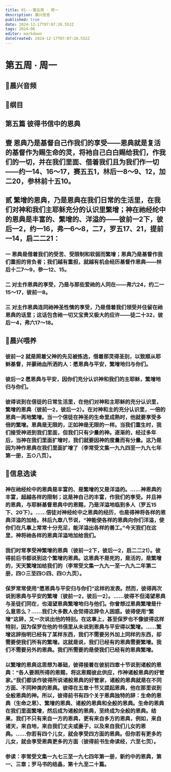 ```yaml
---
title: 01---第五周 · 周一
description: 晨兴信息
published: true
date: 2024-12-17T07:07:26.552Z
tags: 2024-06
editor: markdown
dateCreated: 2024-12-17T07:07:26.552Z
---
```


# 第五周 · 周一

## 🎵晨兴音频


## 📖纲目

## 第五篇    彼得书信中的恩典

## 壹    恩典乃是基督自己作我们的享受——恩典就是复活的基督作为赐生命的灵，将衪自己白白赐给我们，作我们的一切，并在我们里面、借着我们且为我们作一切——约一14、16～17，赛五五1，林后一8～9、12，加二20，参林前十五10。

## 贰    繁增的恩典，乃是恩典在我们日常的生活里，在我们对神和我们主耶稣充分的认识里繁增；神在祂经纶中的恩典是丰富的、繁增的、洋溢的——彼前一2下，彼后一2，约一16，弗一6～8，二7，罗五17、21，提前一14，启二二21：

### 一    恩典是借着我们的受苦、受限制和软弱而繁增；恩典乃是基督作我们重担的背负者；我们越有重担，就越有机会经历基督作恩典——林后十二7～9，参一12、15。

### 二    对主作恩典的享受，乃是与那些爱祂的人同在——弗六24，约二一15～17，彼前一8。

### 三    对主作恩典连同祂神圣性情的享受，乃是借着我们领受并住留在祂恩典的话里；这话包含祂一切又宝贵又极大的应许——徒二十32，彼后一4，弗六17～18。

## 📖晨兴喂养

### 彼前一2    就是照着父神的先见被拣选，借着那灵得圣别，以致顺从耶稣基督，并蒙祂血所洒的人：愿恩典与平安，繁增地归与你们。

### 彼后一2    愿恩典与平安，因你们充分认识神和我们的主耶稣，繁增地归与你们。

### 彼得说到在信徒的日常生活里，在他们对神和主耶稣的充分认识里，繁增的恩典（彼前一2，彼后一2）。在对神和主的充分认识里，一倍的恩典一再地繁增。当一个信徒在神圣的生命里成熟时，他就要享受多倍的繁增。恩典是无限的，正如神是无限的一样。当我们重生时，我们接受神进到我们里面，但我们只有少量的神。逐渐的，经过多年后，当神在我们里面扩增时，我们就要因神的度量而有分量。这乃是因为神作恩典在我们里面扩增了（李常受文集一九九四至一九九七年第一册，五○八页）。

## 📖信息选读

### 神在祂经纶中的恩典是丰富的、是繁增的又是洋溢的。……神恩典的丰富，超越各样的限制；这是神自己的丰富，作我们的享受。并且神的恩典，与耶稣基督恩典中的恩赐，乃是洋溢地临到多人（罗五15下、20下）。……信徒对神经纶中之恩典的经历，也是得神将各样的恩典洋溢的加给。林后九章八节说，“神能使各样的恩典向你们洋溢，使你们在凡事上常常十分充足，能洋溢出各样的善工。”今天我们在这里，神将祂各样的恩典洋溢地加给我们。

### 我们时常享受神繁增的恩典（彼前一2下，彼后一2，启二二21）。彼得前后书都说到这个繁增的恩典。这恩典不是死的，是活的，是繁增的，天天繁增加给我们的（李常受文集一九九一至一九九二年第二册，四○三至四○四、四○九页）。

### 保罗常常使用“愿恩典与平安归与你们”这样的发表。然而，彼得两次说到恩典与平安的繁增〔彼前一2，彼后一2〕。……彼得不但渴望恩典与圣徒们同在，也渴望恩典繁增地归与他们。你曾想过恩典繁增是什么意思么？……我们大多数人会觉得这辞令人困惑。彼得使用“繁增”这辞，又一次说出他的特别。在这事上，甚至保罗也不像彼得这样特别，因为保罗在他的书信里从未说到恩典与平安得以繁增。……繁增这辞指明已经有了某样东西，我们不需要另外加上同样的东西，却需要使我们所有的繁增。这就是说，我们已经有的恩典需要繁增。我们不需要另外的恩典。我们所需要的是使我们已经有的恩典繁增。

### 以繁增的恩典这思想为基础，彼得接着在彼前四章十节说到诸般的恩典：“各人要照所得的恩赐，将这恩赐彼此供应，作神诸般恩典的好管家。”我们都该作彼得所说诸般恩典的好管家，诸般的恩典就是在不同方面、不同种类的恩典。彼得在五章十节又提起恩典，他在那里说到全般恩典的神。所以，彼得前书有四个关于恩典独特的辞：生命的恩典（生命之恩）、繁增的恩典、诸般的恩典和全般的恩典。生命的恩典在我们里面繁增，然后成为诸般的恩典，至终成为全般的恩典。结果，我们不只有来自一方的恩典，更有来自多方的恩典，例如，来自诸天，来自地，来自我们丈夫或妻子，以及来自我们儿女的恩典。……你若有四个儿女，就会享受四方面的恩典。但你若有更多的儿女，就会享受恩典更多的方面（彼得前书生命读经，六至七页）。

### 参读：李常受文集一九七三至一九七四年第一册，新约中的恩典，第一、三章；罗马书的结晶，第十九至二十篇。